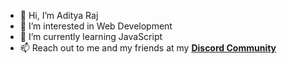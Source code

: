 - 👋 Hi, I’m Aditya Raj
- 👀 I’m interested in Web Development
- 🌱 I’m currently learning JavaScript
- 📫 Reach out to me and my friends at my <a href="https://discord.gg/5drT6tdu8e" target="blank_"><strong>Discord Community</strong></a>

<!---
aditya8Raj/aditya8Raj is a ✨ special ✨ repository because its `README.md` (this file) appears on your GitHub profile.
You can click the Preview link to take a look at your changes.
--->
